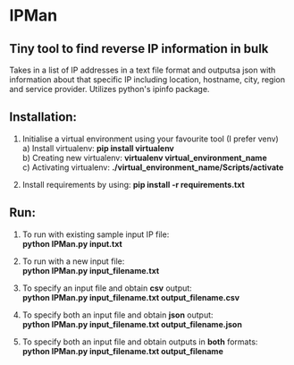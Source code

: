 # IPMan

<h2>Tiny tool to find reverse IP information in bulk</h2>

Takes in a list of IP addresses in a text file format and outputsa json with information about that specific IP including location, hostname, city, region and service provider. Utilizes python's ipinfo package.


<h2>Installation:</h2>

1. Initialise a virtual environment using your favourite tool (I prefer venv)<br>
       a) Install virtualenv: 
              <b>pip install virtualenv</b><br>
       b) Creating new virtualenv: 
             <b> virtualenv virtual_environment_name </b><br>
       c) Activating virtualenv:
              <b>./virtual_environment_name/Scripts/activate</b><br>

2. Install requirements by using:
       <b>pip install -r requirements.txt</b>
       
<h2>Run:</h2>

1. To run with existing sample input IP file:<br>
  <b>python IPMan.py input.txt</b>

2. To run with a new input file:<br>
  <b>python IPMan.py input_filename.txt</b>

3. To specify an input file and obtain <b>csv</b> output:<br>
  <b>python IPMan.py input_filename.txt output_filename.csv</b>

4. To specify both an input file and obtain <b>json</b> output:<br>
  <b>python IPMan.py input_filename.txt output_filename.json</b> 

5. To specify both an input file and obtain outputs in <b>both</b> formats:<br>
  <b>python IPMan.py input_filename.txt output_filename</b> 

